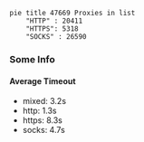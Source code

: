 
```mermaid
pie title 47669 Proxies in list
    "HTTP" : 20411
    "HTTPS": 5318
    "SOCKS" : 26590
```

### Some Info
#### Average Timeout

- mixed: 3.2s
- http: 1.3s
- https: 8.3s
- socks: 4.7s